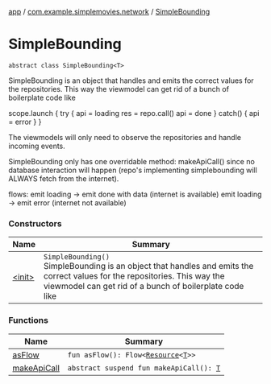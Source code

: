 [app](../../index.md) / [com.example.simplemovies.network](../index.md) / [SimpleBounding](./index.md)

# SimpleBounding

`abstract class SimpleBounding<T>`

SimpleBounding is an object that handles and emits the correct values for the repositories.
This way the viewmodel can get rid of a bunch of boilerplate code like

scope.launch {
try {
    api = loading
    res = repo.call()
    api = done
} catch()
{
    api = error
}
}

The viewmodels will only need to observe the repositories and handle incoming events.

SimpleBounding only has one overridable method: makeApiCall() since no database interaction
will happen (repo's implementing simplebounding will ALWAYS fetch from the internet).

flows:
emit loading -&gt; emit done with data (internet is available)
emit loading -&gt; emit error (internet not available)

### Constructors

| Name | Summary |
|---|---|
| [&lt;init&gt;](-init-.md) | `SimpleBounding()`<br>SimpleBounding is an object that handles and emits the correct values for the repositories. This way the viewmodel can get rid of a bunch of boilerplate code like |

### Functions

| Name | Summary |
|---|---|
| [asFlow](as-flow.md) | `fun asFlow(): Flow<`[`Resource`](../-resource/index.md)`<`[`T`](index.md#T)`>>` |
| [makeApiCall](make-api-call.md) | `abstract suspend fun makeApiCall(): `[`T`](index.md#T) |

